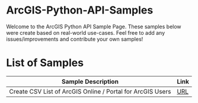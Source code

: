 # ArcGIS-Python-API-Samples
Welcome to the ArcGIS Python API Sample Page.  These samples below were create based on real-world use-cases.  Feel free to add any issues/improvements and contribute your own samples!

# List of Samples
Sample Description| Link
------------ | -------------
Create CSV List of ArcGIS Online / Portal for ArcGIS Users | [URL](https://gist.github.com/jmirmelstein/0945550e21808b48c5a762906cd22f0a)
